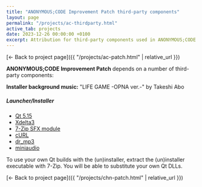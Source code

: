 ```yaml
---
title: "ANONYMOUS;CODE Improvement Patch third-party components"
layout: page
permalink: "/projects/ac-thirdparty.html"
active_tab: projects
date: 2023-12-26 00:00:00 +0100
excerpt: Attribution for third-party components used in ANONYMOUS;CODE Improvement Patch
---
```


[← Back to project page]({{ "/projects/ac-patch.html" | relative_url }})

**ANONYMOUS;CODE Improvement Patch** depends on a number of third-party components:

**Installer background music:** "LIFE GAME -OPNA ver.-" by Takeshi Abo

##### Launcher/Installer

* [Qt 5.15](https://qt.io)
* [Xdelta3](http://xdelta.org)
* [7-Zip SFX module](https://7-zip.org/)
* [cURL](https://curl.haxx.se/)
* [dr_mp3](https://github.com/mackron/dr_libs)
* [miniaudio](https://github.com/dr-soft/miniaudio)

To use your own Qt builds with the (un)installer, extract the (un)installer executable with 7-Zip. You will be able to substitute your own Qt DLLs.

[← Back to project page]({{ "/projects/chn-patch.html" | relative_url }})

